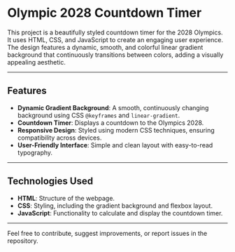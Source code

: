 # Olympic 2028 Countdown Timer

This project is a beautifully styled countdown timer for the 2028 Olympics. It uses HTML, CSS, and JavaScript to create an engaging user experience. The design features a dynamic, smooth, and colorful linear gradient background that continuously transitions between colors, adding a visually appealing aesthetic.

---

## Features

- **Dynamic Gradient Background**: A smooth, continuously changing background using CSS `@keyframes` and `linear-gradient`.
- **Countdown Timer**: Displays a countdown to the Olympics 2028.
- **Responsive Design**: Styled using modern CSS techniques, ensuring compatibility across devices.
- **User-Friendly Interface**: Simple and clean layout with easy-to-read typography.

---

## Technologies Used

- **HTML**: Structure of the webpage.
- **CSS**: Styling, including the gradient background and flexbox layout.
- **JavaScript**: Functionality to calculate and display the countdown timer.

---

Feel free to contribute, suggest improvements, or report issues in the repository.

